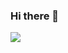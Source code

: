 ### Hi there 👋
![](https://github-readme-stats.vercel.app/api?username=wagrenier&count_private=true&show_icons=true&icon_color=0366d6&text_color=24292e&bg_color=ffffff)
